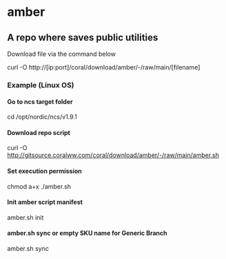 # amber



## A repo where saves public utilities
Download file via the command below

  curl -O http://[ip:port]/coral/download/amber/-/raw/main/[filename]

### Example (Linux OS)
#### Go to ncs target folder
cd /opt/nordic/ncs/v1.9.1

#### Download repo script
curl -O http://gitsource.coralww.com/coral/download/amber/-/raw/main/amber.sh

#### Set execution permission
chmod a+x ./amber.sh

#### Init amber script manifest
amber.sh init

#### amber.sh sync <SKU> or empty SKU name for Generic Branch
amber.sh sync
